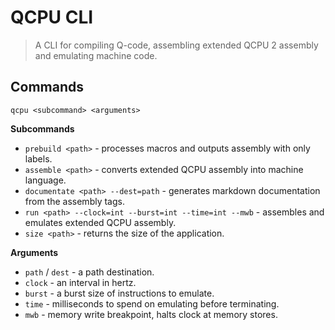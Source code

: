 
# QCPU CLI

> A CLI for compiling Q-code, assembling extended QCPU 2 assembly and emulating machine code.

## Commands
`qcpu <subcommand> <arguments>`

**Subcommands**
* `prebuild <path>` - processes macros and outputs assembly with only labels.
* `assemble <path>` - converts extended QCPU assembly into machine language.
* `documentate <path> --dest=path` - generates markdown documentation from the assembly tags.
* `run <path> --clock=int --burst=int --time=int --mwb` - assembles and emulates extended QCPU assembly.
* `size <path>` - returns the size of the application.

**Arguments**
* `path` / `dest` - a path destination.
* `clock` - an interval in hertz.
* `burst` - a burst size of instructions to emulate.
* `time` - milliseconds to spend on emulating before terminating.
* `mwb` - memory write breakpoint, halts clock at memory stores.
